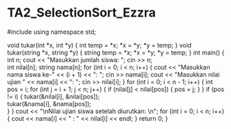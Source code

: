 # TA2_SelectionSort_Ezzra

#include <iostream>
using namespace std;

void tukar(int *x, int *y) {
    int temp = *x;
    *x = *y;
    *y = temp;
}
void tukar(string *x, string *y) {
    string temp = *x;
    *x = *y;
    *y = temp;
}
int main() {
    int n;
    cout << "Masukkan jumlah siswa: ";
    cin >> n;    
    int nilai[n];
    string nama[n];
    for (int i = 0; i < n; i++) {
        cout << "Masukkan nama siswa ke-" << (i + 1) << ": ";
        cin >> nama[i];
        cout << "Masukkan nilai ujian " << nama[i] << ": ";
        cin >> nilai[i]; }
    for (int i = 0; i < n - 1; i++) {
        int pos = i;
        for (int j = i + 1; j < n; j++) {
            if (nilai[j] < nilai[pos]) { 
                pos = j;
            }
        }
        if (pos != i) {
            tukar(&nilai[i], &nilai[pos]);   
            tukar(&nama[i], &nama[pos]);      
        }
    }
    cout << "\nNilai ujian siswa setelah diurutkan: \n";
    for (int i = 0; i < n; i++) {
        cout << nama[i] << " : " << nilai[i] << endl;
    }
    return 0;
}
